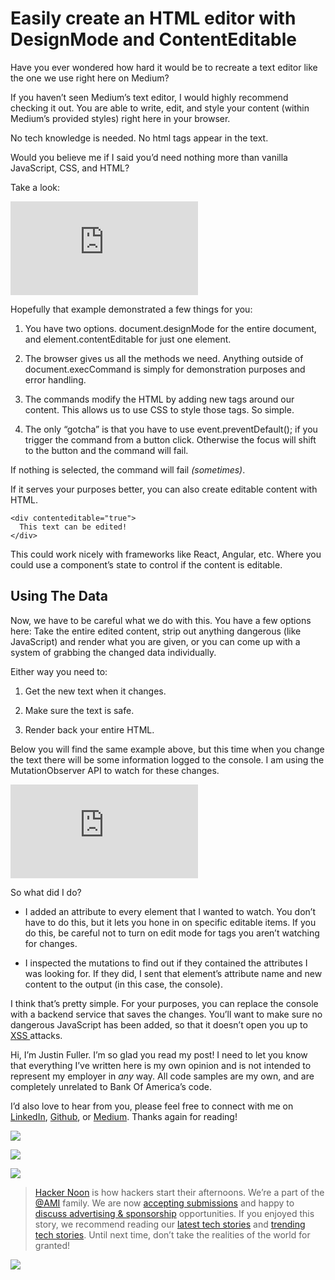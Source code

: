 
# Easily create an HTML editor with DesignMode and ContentEditable



Have you ever wondered how hard it would be to recreate a text editor like the one we use right here on Medium?

If you haven’t seen Medium’s text editor, I would highly recommend checking it out. You are able to write, edit, and style your content (within Medium’s provided styles) right here in your browser.

No tech knowledge is needed. No html tags appear in the text.

Would you believe me if I said you’d need nothing more than vanilla JavaScript, CSS, and HTML?

Take a look:

<iframe src="https://medium.com/media/647eea2681fd17a78bbf6193191a462d" frameborder=0></iframe>

Hopefully that example demonstrated a few things for you:

1. You have two options. document.designMode for the entire document, and element.contentEditable for just one element.

1. The browser gives us all the methods we need. Anything outside of document.execCommand is simply for demonstration purposes and error handling.

1. The commands modify the HTML by adding new tags around our content. This allows us to use CSS to style those tags. So simple.

1. The only “gotcha” is that you have to use event.preventDefault(); if you trigger the command from a button click. Otherwise the focus will shift to the button and the command will fail.

If nothing is selected, the command will fail *(sometimes)*.

If it serves your purposes better, you can also create editable content with HTML.

    <div contenteditable="true">
      This text can be edited!
    </div>

This could work nicely with frameworks like React, Angular, etc. Where you could use a component’s state to control if the content is editable.

## Using The Data

Now, we have to be careful what we do with this. You have a few options here: Take the entire edited content, strip out anything dangerous (like JavaScript) and render what you are given, or you can come up with a system of grabbing the changed data individually.

Either way you need to:

1. Get the new text when it changes.

1. Make sure the text is safe.

1. Render back your entire HTML.

Below you will find the same example above, but this time when you change the text there will be some information logged to the console. I am using the MutationObserver API to watch for these changes.

<iframe src="https://medium.com/media/5dc96e72bff9d2a88cf249e463a1e045" frameborder=0></iframe>

So what did I do?

* I added an attribute to every element that I wanted to watch. You don’t have to do this, but it lets you hone in on specific editable items. If you do this, be careful not to turn on edit mode for tags you aren’t watching for changes.

* I inspected the mutations to find out if they contained the attributes I was looking for. If they did, I sent that element’s attribute name and new content to the output (in this case, the console).

I think that’s pretty simple. For your purposes, you can replace the console with a backend service that saves the changes. You’ll want to make sure no dangerous JavaScript has been added, so that it doesn’t open you up to [XSS ](https://www.owasp.org/index.php/Cross-site_Scripting_(XSS))attacks.

Hi, I’m Justin Fuller. I’m so glad you read my post! I need to let you know that everything I’ve written here is my own opinion and is not intended to represent my employer in *any* way. All code samples are my own, and are completely unrelated to Bank Of America’s code.

I’d also love to hear from you, please feel free to connect with me on [LinkedIn](https://www.linkedin.com/in/justin-fuller-8726b2b1/), [Github](https://github.com/justindfuller), or [Medium](https://medium.com/@justindanielfuller). Thanks again for reading!

![](https://cdn-images-1.medium.com/max/2272/1*0hqOaABQ7XGPT-OYNgiUBg.png)

![](https://cdn-images-1.medium.com/max/2272/1*Vgw1jkA6hgnvwzTsfMlnpg.png)

![](https://cdn-images-1.medium.com/max/2272/1*gKBpq1ruUi0FVK2UM_I4tQ.png)
> [Hacker Noon](http://bit.ly/Hackernoon) is how hackers start their afternoons. We’re a part of the [@AMI](http://bit.ly/atAMIatAMI) family. We are now [accepting submissions](http://bit.ly/hackernoonsubmission) and happy to [discuss advertising & sponsorship](mailto:partners@amipublications.com) opportunities.
> If you enjoyed this story, we recommend reading our [latest tech stories](http://bit.ly/hackernoonlatestt) and [trending tech stories](https://hackernoon.com/trending). Until next time, don’t take the realities of the world for granted!

![](https://cdn-images-1.medium.com/max/30000/1*35tCjoPcvq6LbB3I6Wegqw.jpeg)
